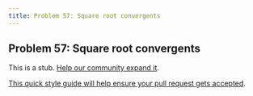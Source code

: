 ```yaml
---
title: Problem 57: Square root convergents
---
```

## Problem 57: Square root convergents

This is a stub. <a href='https://github.com/freecodecamp/guides/tree/master/src/pages/certifications/coding-interview-prep/project-euler/problem-57-square-root-convergents/index.md' target='_blank' rel='nofollow'>Help our community expand it</a>.

<a href='https://github.com/freecodecamp/guides/blob/master/README.md' target='_blank' rel='nofollow'>This quick style guide will help ensure your pull request gets accepted</a>.

<!-- The article goes here, in GitHub-flavored Markdown. Feel free to add YouTube videos, images, and CodePen/JSBin embeds  -->
